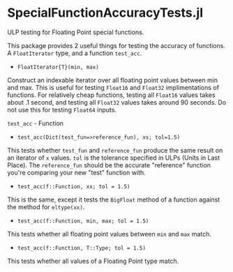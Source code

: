 # SpecialFunctionAccuracyTests.jl
ULP testing for Floating Point special functions.

This package provides 2 useful things for testing the accuracy of functions. A `FloatIterator` type, and a function `test_acc`.

* `FloatIterator{T}(min, max)` 

Construct an indexable iterator over all floating point values between min and max. This is useful for testing `Float16` and `Float32` implimentations of functions. For relatively cheap functions, testing all `Float16` values takes about .1 second, and testing all `Float32` values takes around 90 seconds. Do not use this for testing `Float64` inputs.


`test_acc` - Function
* `test_acc(Dict(test_fun=>reference_fun), xs; tol=1.5)`

This tests whether `test_fun` and `reference_fun` produce the same result on an iterator of `x` values. `tol` is the tolerance specified in ULPs (Units in Last Place). The `reference_fun` should be the accurate "reference" function you're comparing your new "test" function with.
* `test_acc(f::Function, xx; tol = 1.5)`

This is the same, except it tests the `BigFloat` method of a function against the method for `eltype(xx)`.
* `test_acc(f::Function, min, max; tol = 1.5)`

This tests whether all floating point values between `min` and `max` match.
* `test_acc(f::Function, T::Type; tol = 1.5)`

This tests whether all values of a Floating Point type match.
